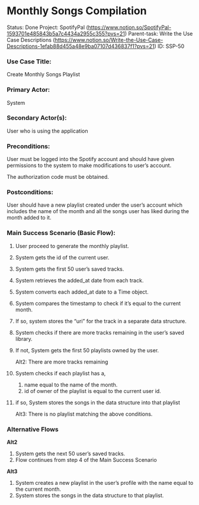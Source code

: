 # Monthly Songs Compilation

Status: Done
Project: SpotifyPal (https://www.notion.so/SpotifyPal-1593701e485843b5a7c4434a2955c355?pvs=21)
Parent-task: Write the Use Case Descriptions (https://www.notion.so/Write-the-Use-Case-Descriptions-1efab88d455a48e9ba07107d436837f1?pvs=21)
ID: SSP-50

### **Use Case Title**:

Create Monthly Songs Playlist

### **Primary Actor**:

System

### **Secondary Actor(s)**:

User who is using the application

### **Preconditions**:

User must be logged into the Spotify account and should have given permissions to the system to make modifications to user’s account.

The authorization code must be obtained.

### **Postconditions**:

User should have a new playlist created under the user’s account which includes the name of the month and all the songs user has liked during the month added to it.

### **Main Success Scenario (Basic Flow)**:

1. User proceed to generate the monthly playlist.
2. System gets the id of the current user.
3. System gets the first 50 user’s saved tracks.
4. System retrieves the added_at date from each track.
5. System converts each added_at date to a Time object.
6. System compares the timestamp to check if it’s equal to the current month.
7. If so, system stores the “uri” for the track in a separate data structure.
8. System checks if there are more tracks remaining in the user’s saved library.
9. If not, System gets the first 50 playlists owned by the user.
    
    Alt2: There are more tracks remaining
    
10. System checks if each playlist has a,
    1. name equal to the name of the month.
    2. id of owner of the playlist is equal to the current user id.
11. if so, System stores the songs in the data structure into that playlist
    
    Alt3: There is no playlist matching the above conditions.
    

### **Alternative Flows**

********Alt2********

1. System gets the next 50 user’s saved tracks.
2. Flow continues from step 4 of the Main Success Scenario

********Alt3********

1. System creates a new playlist in the user’s profile with the name equal to the current month.
2. System stores the songs in the data structure to that playlist.